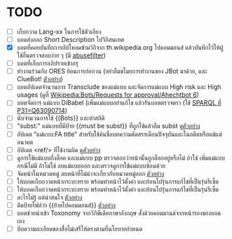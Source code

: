 # TODO
- [ ] เก็บกวาด Lang-xx ในการใช้ตัวเอียง
- [ ] บอตส่งออก Short Description ไปวิกิสนเทศ
- [x] บอตที่คอยบันทึกการอัปโหลดข้ามวิกิจาก th.wikipedia.org ไปคอมมอนส์ แล้วบันทึกไว้ให้ผู้ใช้อื่นตรวจสอบง่าย ๆ (มี [abusefilter](https://commons.wikimedia.org/wiki/Special:AbuseFilter/153))
- [ ] บอตที่เก็บการอภิปรายเข้ากรุ
- [ ] ทำงานร่วมกับ ORES ย้อนการก่อกวน (อย่าลืมขโมยการทำงานของ JBot มาด้วย, และ ClueBot! [ตัวอย่าง](https://en.m.wikipedia.org/wiki/User:ClueBot_NG))
- [ ] บอตอัปเดตจำนวนการ Transclude ของแม่แบบ และจัดการแม่แบบ High risk และ High usages (ดูที่ [Wikipedia:Bots/Requests for approval/Ahechtbot 6](http://en.wikipedia.org/wiki/Wikipedia:Bots/Requests_for_approval/Ahechtbot_6))
- [ ] บอตจัดการ แม่แบบ DiBabel (เพิ่มแม่แบบอย่าแก้ไข แล้วรันบอตตรวจตรา (ใช้ [SPARQL ที่ P31=Q63090714](https://w.wiki/37yN))
- [ ] นับจำนวนการใช้ {{Bots}} และทำสถิติ
- [ ] "subst:" แม่แบบที่มีป้าย {{must be subst}} ที่ถูกใช้แล้วลืม subst [ดูตัวอย่าง](https://en.wikipedia.org/wiki/User:AnomieBOT/docs/TemplateSubster)
- [ ] อัปเดต "แม่แบบ:FA title" สำหรับใช้ค้นชื่อบทความคัดสรรเดือนปัจจุบันและในอดีตหรือแม้แต่อนาคต
- [ ] อัปเดต \<ref/\> ที่ใช้งานผิด [ดูตัวอย่าง](https://en.wikipedia.org/wiki/User:AnomieBOT/source/tasks/OrphanReferenceFixer.pm)
- [ ] ดูการใช้แม่แบบกึ่งล็อค และแม่แบบ pp ตรวจสอบว่าหน้านั้นถูกล็อกอยู่หรือไม่ ถ้าใช่ เพิ่มแม่แบบกรณีไม่มี ถ้าไม่ใช่ ลบแม่แบบออก และตรวจดูการใช้แม่แบบซ้อนด้วย
- [ ] จัดหน้าในหมวดหมู่ ลบหน้าที่ไม่น่าจะเกี่ยวกับหมวดหมู่ออก [ตัวอย่าง](https://en.m.wikipedia.org/wiki/User:AnomieBOT/source/tasks/CategoryCleaner.pm)
- [ ] ให้บอตเก็บกวาดหน้ากระบะทราย พร้อมทำหน้าไว้ตั้งค่า และย้อนไปรุ่นการแก้ไขที่เป็นรุ่นรีเซ็ต
- [ ] ให้บอตเก็บกวาดหน้ากระบะทราย พร้อมทำหน้าไว้ตั้งค่า และย้อนไปรุ่นการแก้ไขที่เป็นรุ่นรีเซ็ต
- [ ] อะไรไม่รู้ แต่น่าสนใจ [ตัวอย่าง](https://en.m.wikipedia.org/wiki/User:AnomieBOT/source/tasks/TaskRedirectChecker.pm)
- [ ] ติดป้ายไฟล์ว่า {{ย้ายไปคอมมอนส์}} [ตัวอย่าง](https://en.m.wikipedia.org/wiki/Wikipedia:Bots/Requests_for_approval/Svenbot)
- [ ] บอตช่วยนำเข้า Toxonomy จากวิกิพีเดียภาษาอังกฤษ สั่งด้วยคอมมานด์จากหน้ารองของบอตเอง
- [ ] บีบความละเอียดของสื่อไม่เสรีให้ตรงตามที่นโยบายกำหนด
